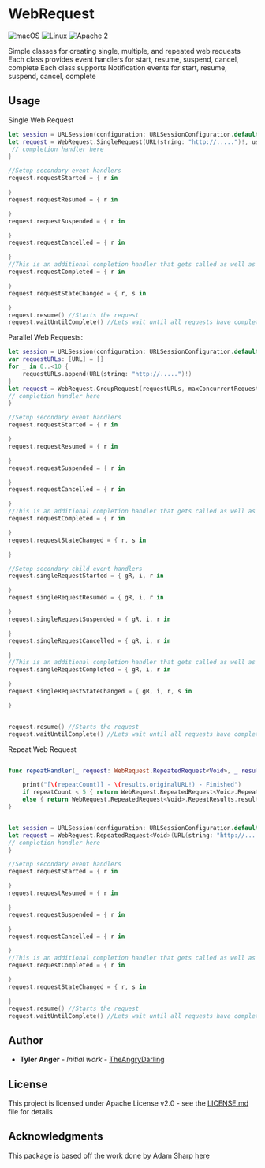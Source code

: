 # WebRequest
![macOS](https://img.shields.io/badge/os-macOS-green.svg?style=flat)
![Linux](https://img.shields.io/badge/os-linux-green.svg?style=flat)
![Apache 2](https://img.shields.io/badge/license-Apache2-blue.svg?style=flat)

Simple classes for creating single, multiple, and repeated web requests 
Each class provides event handlers for start, resume, suspend, cancel, complete
Each class supports Notification events for start, resume, suspend, cancel, complete 

## Usage
Single Web Request
```Swift
let session = URLSession(configuration: URLSessionConfiguration.default)
let request = WebRequest.SingleRequest(URL(string: "http://.....")!, usingSession: session) { r in 
 // completion handler here
}

//Setup secondary event handlers
request.requestStarted = { r in 

}
request.requestResumed = { r in 

}
request.requestSuspended = { r in 

}
request.requestCancelled = { r in 

}
//This is an additional completion handler that gets called as well as the completionHandler in the constructor
request.requestCompleted = { r in 

}
request.requestStateChanged = { r, s in 

}
request.resume() //Starts the request
request.waitUntilComplete() //Lets wait until all requests have completed.  No guarentee that all event handlers have been called when we release
```

Parallel Web Requests:
```Swift
let session = URLSession(configuration: URLSessionConfiguration.default)
var requestURLs: [URL] = []
for _ in 0..<10 {
    requestURLs.append(URL(string: "http://.....")!)
}
let request = WebRequest.GroupRequest(requestURLs, maxConcurrentRequests: = 5) { rA in 
// completion handler here
}

//Setup secondary event handlers
request.requestStarted = { r in 

}
request.requestResumed = { r in 

}
request.requestSuspended = { r in 

}
request.requestCancelled = { r in 

}
//This is an additional completion handler that gets called as well as the completionHandler in the constructor
request.requestCompleted = { r in 

}
request.requestStateChanged = { r, s in 

}

//Setup secondary child event handlers
request.singleRequestStarted = { gR, i, r in 

}
request.singleRequestResumed = { gR, i, r in 

}
request.singleRequestSuspended = { gR, i, r in 

}
request.singleRequestCancelled = { gR, i, r in 

}
//This is an additional completion handler that gets called as well as the completionHandler in the constructor
request.singleRequestCompleted = { gR, i, r in 

}
request.singleRequestStateChanged = { gR, i, r, s in 

}


request.resume() //Starts the request
request.waitUntilComplete() //Lets wait until all requests have completed.  No guarentee that all event handlers have been called when we release
```

Repeat Web Request
```Swift

func repeatHandler(_ request: WebRequest.RepeatedRequest<Void>, _ results: WebRequest.SingleRequest.Results, _ repeatCount: Int) -> WebRequest.RepeatedRequest<Void>.RepeatResults {

    print("[\(repeatCount)] - \(results.originalURL!) - Finished")
    if repeatCount < 5 { return WebRequest.RepeatedRequest<Void>.RepeatResults.repeat }
    else { return WebRequest.RepeatedRequest<Void>.RepeatResults.results(nil) } //Allows us to parse results here and send them to the completion handler.  That way they request data is only being parsed once.
}


let session = URLSession(configuration: URLSessionConfiguration.default)
let request = WebRequest.RepeatedRequest<Void>(URL(string: "http://.....")!, usingSession: session, repeatHandler: repeatHandler) { rs, r, e in
// completion handler here
}

//Setup secondary event handlers
request.requestStarted = { r in 

}
request.requestResumed = { r in 

}
request.requestSuspended = { r in 

}
request.requestCancelled = { r in 

}
//This is an additional completion handler that gets called as well as the completionHandler in the constructor
request.requestCompleted = { r in 

}
request.requestStateChanged = { r, s in 

}
request.resume() //Starts the request
request.waitUntilComplete() //Lets wait until all requests have completed.  No guarentee that all event handlers have been called when we release
```

## Author

* **Tyler Anger** - *Initial work* - [TheAngryDarling](https://github.com/TheAngryDarling)

## License

This project is licensed under Apache License v2.0 - see the [LICENSE.md](LICENSE.md) file for details

## Acknowledgments
This package is based off the work done by Adam Sharp [here](https://gist.github.com/sharplet/37210c02aa9e525b55f823bb67712725)
